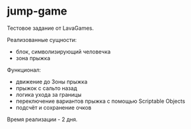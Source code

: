 # jump-game
 
Тестовое задание от LavaGames.

Реализованные сущности:

 * блок, символизирующий человечка
 * зона прыжка

 Функционал:

 * движение до Зоны прыжка
 * прыжок с сальто назад
 * логика ухода за границы
 * переключение вариантов прыжка с помощью Scriptable Objects
 * подсчёт и сохранение очков

Время реализации - 2 дня.